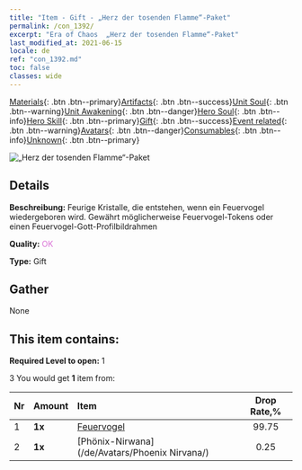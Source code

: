 ```yaml
---
title: "Item - Gift - „Herz der tosenden Flamme“-Paket"
permalink: /con_1392/
excerpt: "Era of Chaos  „Herz der tosenden Flamme“-Paket"
last_modified_at: 2021-06-15
locale: de
ref: "con_1392.md"
toc: false
classes: wide
---
```

 [Materials](/ItemsDE/){: .btn .btn--primary}[Artifacts](/ItemsDE/Artifacts/){: .btn .btn--success}[Unit Soul](/ItemsDE/UnitSoul/){: .btn .btn--warning}[Unit Awakening](/ItemsDE/UnitAwakening/){: .btn .btn--danger}[Hero Soul](/ItemsDE/HeroSoul/){: .btn .btn--info}[Hero Skill](/ItemsDE/HeroSkill/){: .btn .btn--primary}[Gift](/ItemsDE/Gift/){: .btn .btn--success}[Event related](/ItemsDE/Events/){: .btn .btn--warning}[Avatars](/ItemsDE/Avatars/){: .btn .btn--danger}[Consumables](/ItemsDE/Consumables/){: .btn .btn--info}[Unknown](/ItemsDE/Unknown/){: .btn .btn--primary}

 ![„Herz der tosenden Flamme“-Paket](/images/t/i_907006.png)

## Details
 **Beschreibung:** Feurige Kristalle, die entstehen, wenn ein Feuervogel wiedergeboren wird. Gewährt möglicherweise Feuervogel-Tokens oder einen Feuervogel-Gott-Profilbildrahmen

 **Quality:** <span style="color: #DA70D6">OK</span>

 **Type:** Gift

## Gather

  None

## This item contains:

 **Required Level to open:** 1

 3 You would get **1** item  from:

  | Nr | Amount |     Item    | Drop Rate,% |
  |:---|:-------|:------------|:---------:|
  | 1 |  **1x** | [Feuervogel](/ItemsDE/unt_268/) | 99.75 | 
  | 2 |  **1x** | [Phönix-Nirwana](/de/Avatars/Phoenix Nirvana/) | 0.25 | 
